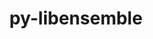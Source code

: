 ---
title: "py-libensemble"
layout: cache
categories: [package, develop-2025-03-30]
meta: {"compilers": ["gcc@11.4.0", "intel-oneapi-compilers@2024.2.1"], "num_specs": 3, "num_specs_by_stack": {"e4s": 1, "e4s-neoverse-v2": 1, "e4s-oneapi": 1, "root": 3}, "oss": ["ubuntu22.04"], "platforms": ["linux"], "stacks": ["e4s", "e4s-neoverse-v2", "e4s-oneapi", "root"], "targets": ["neoverse_v2", "x86_64_v3"], "versions": ["1.4.3"]}
spec_details: [{"compiler": "gcc@11.4.0", "hash": "egnozbjfvxzw4tlvk3gf5npqadcbqv5k", "os": "ubuntu22.04", "platform": "linux", "size": "-", "stacks": ["e4s-neoverse-v2", "root"], "target": "neoverse_v2", "variants": ["build_system=python_pip", "~deap", "+mpi", "~mpmath", "~nlopt", "~petsc4py", "~scipy", "~tasmanian"], "versions": ["1.4.3"]}, {"compiler": "intel-oneapi-compilers@2024.2.1", "hash": "fngmnz5nkdidpcibjfcybkz3czfyqcbv", "os": "ubuntu22.04", "platform": "linux", "size": "-", "stacks": ["e4s-oneapi", "root"], "target": "x86_64_v3", "variants": ["build_system=python_pip", "~deap", "+mpi", "~mpmath", "~nlopt", "~petsc4py", "~scipy", "~tasmanian"], "versions": ["1.4.3"]}, {"compiler": "gcc@11.4.0", "hash": "jxmj3puk727om5dwzxo32o7cbbgtkpmz", "os": "ubuntu22.04", "platform": "linux", "size": "-", "stacks": ["e4s", "root"], "target": "x86_64_v3", "variants": ["build_system=python_pip", "~deap", "+mpi", "~mpmath", "~nlopt", "~petsc4py", "~scipy", "~tasmanian"], "versions": ["1.4.3"]}]
---